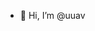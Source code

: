 - 👋 Hi, I’m @uuav

<!---
uuav/uuav is a ✨ special ✨ repository because its `README.md` (this file) appears on your GitHub profile.
You can click the Preview link to take a look at your changes.
--->
